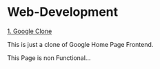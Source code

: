 # Web-Development

[1. Google Clone](Google-Clone)

This is just a clone of Google Home Page Frontend.

This Page is non Functional...
